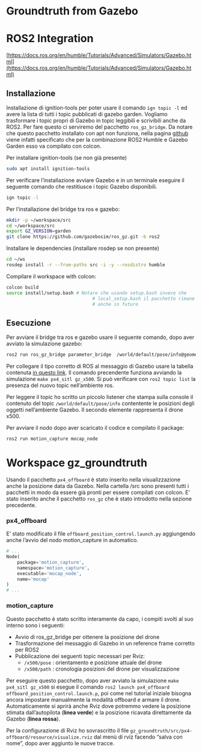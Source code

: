 # Groundtruth from Gazebo

# ROS2 Integration

[https://docs.ros.org/en/humble/Tutorials/Advanced/Simulators/Gazebo.html](https://docs.ros.org/en/humble/Tutorials/Advanced/Simulators/Gazebo.html)

## Installazione

Installazione di ignition-tools per poter usare il comando `ign topic -l` ed avere la lista di tutti i topic pubblicati di gazebo garden. Vogliamo trasformare i topic propri di Gazebo in topic leggibili e scrivibili anche da ROS2. Per fare questo ci serviremo del pacchetto `ros_gz_bridge`. Da notare che questo pacchetto installato con apt non funziona, nella pagina [github](https://github.com/gazebosim/ros_gz) viene infatti specificato che per la combinazione ROS2 Humble e Gazebo Garden esso va compilato con colcon. 

Per installare ignition-tools (se non già presente)

```bash
sudo apt install ignition-tools
```

Per verificare l’installazione avviare Gazebo e in un terminale eseguire il seguente comando che restitiusce i topic Gazebo disponibili. 

```bash
ign topic -l
```

Per l’installazione del bridge tra ros e gazebo:

```bash
mkdir -p ~/workspace/src
cd ~/workspace/src
export GZ_VERSION=garden
git clone https://github.com/gazebosim/ros_gz.git -b ros2
```

Installare le dependencies (installare rosdep se non presente)

```bash
cd ~/ws
rosdep install -r --from-paths src -i -y --rosdistro humble
```

Compilare il workspace with colcon:

```bash
colcon build
source install/setup.bash # Notare che usando setup.bash invece che 
								# local_setup.bash il pacchetto rimane sempre disponibile
								# anche in futuro 
```

## Esecuzione

Per avviare il bridge tra ros e gazebo usare il seguente comando, dopo aver avviato la simulazione gazebo: 

```bash
ros2 run ros_gz_bridge parameter_bridge  /world/default/pose/info@geometry_msgs/msg/PoseArray[gz.msgs.Pose_V
```

Per collegare il tipo corretto di ROS al messaggio di Gazebo usare la tabella contenuta [in questo link](https://github.com/gazebosim/ros_gz/tree/ros2/ros_gz_bridge). Il comando precendente funziona avviando la simulazione `make px4_sitl gz_x500`. Si può verificare con `ros2 topic list` la presenza del nuovo topic nell’ambiente ros. 

Per leggere il topic ho scritto un piccolo listener che stampa sulla console il contenuto del topic `/world/default/pose/info` contentente le posizioni degli oggetti nell’ambiente Gazebo. Il secondo elemente rappresenta il drone x500. 

Per avviare il nodo dopo aver scaricato il codice e compilato il package:

```bash
ros2 run motion_capture mocap_node
```

# Workspace gz_groundtruth

Usando il pacchetto `px4_offboard` è stato inserito nella visualizzazione anche la posizione data da Gazebo. Nella cartella /src sono presenti tutti i pacchetti in modo da essere già pronti per essere compilati con colcon. E’ stato inserito anche il pacchetto `ros_gz` che è stato introdotto nella sezione precedente. 

### px4_offboard

E’ stato modificato il file `offboard_position_control.launch.py` aggiungendo anche l’avvio del nodo motion_capture in automatico. 

```python
# ...
Node(
    package='motion_capture',
    namespace='motion_capture',
    executable='mocap_node',
    name='mocap'
)
# ...
```

### motion_capture

Questo pacchetto è stato scritto interamente da capo, i compiti svolti al suo interno sono i seguenti:

- Avvio di ros_gz_bridge per ottenere la posizione del drone
- Trasformazione del messaggio di Gazebo in un reference frame corretto per ROS2
- Pubblicazione dei seguenti topic necessari per Rviz:
    - `/x500/pose` : orientamento e posizione attuale del drone
    - `/x500/path` : cronologia posizioni del drone per visualizzazione

Per eseguire questo pacchetto, dopo aver avviato la simulazione `make px4_sitl gz_x500` si esegue il comando `ros2 launch px4_offboard offboard_position_control.launch.p`, poi come nel tutorial iniziale bisogna ancora impostare manualmente la modalità offboard e armare il drone. Automaticamente si aprirà anche Rviz dove potremmo vedere la posizione stimata dall’autopilota (**linea verde**) e la posizione ricavata direttamente da Gazebo (**linea rossa**).  

Per la configurazione di Rviz ho sovrascritto il file `gz_groundtruth/src/px4-offboard/resource/visualize.rviz` dal menù di rviz facendo “salva con nome”, dopo aver aggiunto le nuove tracce.